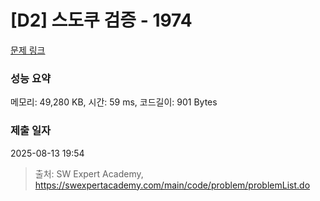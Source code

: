 # [D2] 스도쿠 검증 - 1974 

[문제 링크](https://swexpertacademy.com/main/code/problem/problemDetail.do?contestProbId=AV5Psz16AYEDFAUq) 

### 성능 요약

메모리: 49,280 KB, 시간: 59 ms, 코드길이: 901 Bytes

### 제출 일자

2025-08-13 19:54



> 출처: SW Expert Academy, https://swexpertacademy.com/main/code/problem/problemList.do
